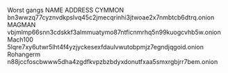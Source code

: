 Worst gangs
NAME        ADDRESS
CYMMON      bn3wwzq77cyznvdkpslvq45c2jmecqrinhi3jtwoae2x7nmbtcb6dtrq.onion
MAGMAN      vbjmlmp66snn3cdskkf3almmuatymo87ntficnmrhq5n99kuogcvhb5w.onion
Mach100     5lqre7xy6utwr5lht4f4yzjyckesexfdaulvwutobpmjz7egndjqgoid.onion
Rohangerm   n88jccfoscbwww5dha4zgdfkvpzbzbdyxdonutfxaa5smxrgbjrr7bem.onion
